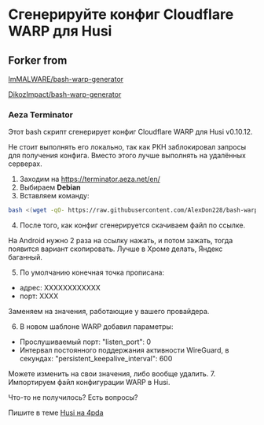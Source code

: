 # Сгенерируйте конфиг Cloudflare WARP для Husi

## Forker from

[ImMALWARE/bash-warp-generator](https://github.com/ImMALWARE/bash-warp-generator)

[DikozImpact/bash-warp-generator](https://github.com/DikozImpact/bash-warp-generator)

### Aeza Terminator
Этот bash скрипт сгенерирует конфиг Cloudflare WARP для Husi v0.10.12.

Не стоит выполнять его локально, так как РКН заблокировал запросы для получения конфига. Вместо этого лучше выполнять на удалённых серверах.

1. Заходим на https://terminator.aeza.net/en/
2. Выбираем **Debian**
3. Вставляем команду:

```bash
bash <(wget -qO- https://raw.githubusercontent.com/AlexDon228/bash-warp-generator/refs/heads/main/warp_generator_husi.sh)
```
4. После того, как конфиг сгенерируется скачиваем файл по ссылке.

На Android нужно 2 раза на ссылку нажать, и потом зажать, тогда появится вариант скопировать. Лучше в Хроме делать, Яндекс баганный.

5. По умолчанию конечная точка прописана:
- адрес: XXXXXXXXXXXX
- порт: XXXX

Заменяем на значения, работающие у вашего провайдера.

6. В новом шаблоне WARP добавил параметры:
- Прослушиваемый порт:
"listen_port": 0
- Интервал постоянного поддержания активности WireGuard, в секундах:
"persistent_keepalive_interval": 600

Можете изменить на свои значения, либо вообще удалить.
7. Импортируем файл конфигурации WARP в Husi.

Что-то не получилось? Есть вопросы?

Пишите в теме [Husi на 4pda](https://4pda.to/forum/index.php?showtopic=1083801) 
